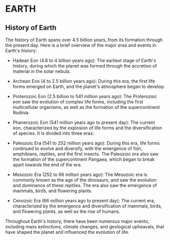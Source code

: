 # EARTH

## History of Earth

The history of Earth spans over 4.5 billion years, from its formation through the present day. Here is a brief overview of the major eras and events in Earth's history:

* Hadean Eon (4.6 to 4 billion years ago): The earliest stage of Earth's history, during which the planet was formed through the accretion of material in the solar nebula.

* Archean Eon (4 to 2.5 billion years ago): During this era, the first life forms emerged on Earth, and the planet's atmosphere began to develop.

* Proterozoic Eon (2.5 billion to 541 million years ago): The Proterozoic eon saw the evolution of complex life forms, including the first multicellular organisms, as well as the formation of the supercontinent Rodinia.

* Phanerozoic Eon (541 million years ago to present day): The current eon, characterized by the explosion of life forms and the diversification of species. It is divided into three eras:

* Paleozoic Era (541 to 252 million years ago): During this era, life forms continued to evolve and diversify, with the emergence of fish, amphibians, reptiles, and the first insects. The Paleozoic era also saw the formation of the supercontinent Pangaea, which began to break apart towards the end of the era.

* Mesozoic Era (252 to 66 million years ago): The Mesozoic era is commonly known as the age of the dinosaurs, and saw the evolution and dominance of these reptiles. The era also saw the emergence of mammals, birds, and flowering plants.

* Cenozoic Era (66 million years ago to present day): The current era, characterized by the emergence and diversification of mammals, birds, and flowering plants, as well as the rise of humans.

Throughout Earth's history, there have been numerous major events, including mass extinctions, climate changes, and geological upheavals, that have shaped the planet and influenced the evolution of life.
